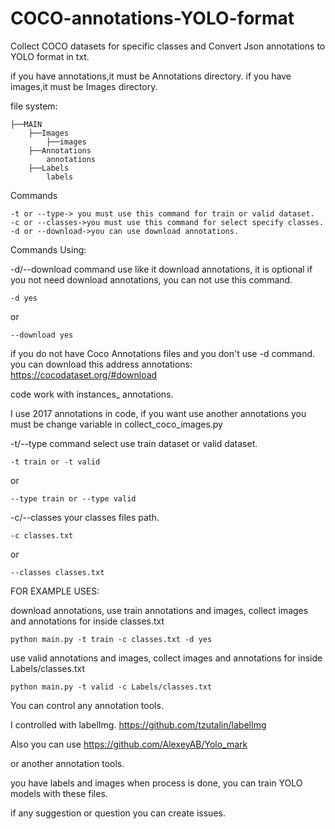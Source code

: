 # COCO-annotations-YOLO-format

Collect COCO datasets for specific classes and Convert Json annotations to YOLO format in txt.

if you have annotations,it must be Annotations directory.
if you have images,it must be Images directory.

file system:
```Shell
├──MAIN
    ├──Images
        ├──images
    ├──Annotations
        annotations
    ├──Labels
        labels
```



Commands
```Shell
-t or --type-> you must use this command for train or valid dataset.
-c or --classes->you must use this command for select specify classes.
-d or --download->you can use download annotations.
```


Commands Using: 

-d/--download command use like it download annotations, 
it is optional if you not need download annotations, you can not use this command.

```Shell
-d yes
```
or
```Shell
--download yes
```

if you do not have Coco Annotations files and you don't use -d command.
you can download this address annotations:
https://cocodataset.org/#download


code work with instances_ annotations.

I use 2017 annotations in code, if you want use another annotations you must be change variable in collect_coco_images.py


-t/--type command select use train dataset or valid dataset.

```Shell
-t train or -t valid
```
or
```Shell
--type train or --type valid
```


-c/--classes your classes files path.
```Shell
-c classes.txt
```
or
```Shell
--classes classes.txt
```

FOR EXAMPLE USES:

download annotations, use train annotations and images, collect images and annotations for inside classes.txt
```Shell
python main.py -t train -c classes.txt -d yes
```


use valid annotations and images, collect images and annotations for inside Labels/classes.txt
```Shell
python main.py -t valid -c Labels/classes.txt 
```


You can control any annotation tools.

I controlled with labelImg.
https://github.com/tzutalin/labelImg

Also you can use
https://github.com/AlexeyAB/Yolo_mark

or another annotation tools.


you have labels and images when process is done, you can train YOLO models with these files.

if any suggestion or question you can create issues.